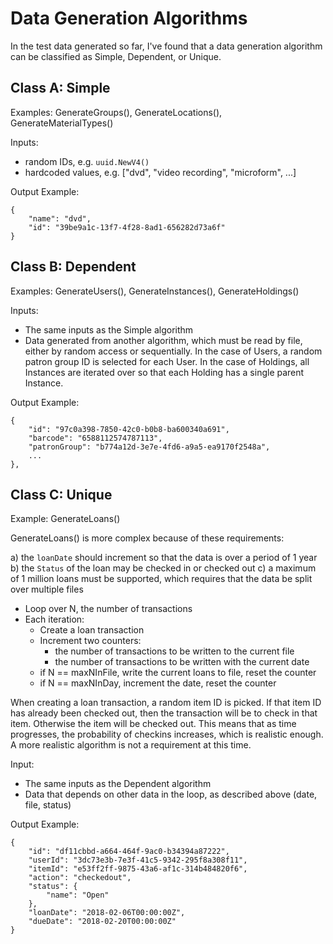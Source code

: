 # Data Generation Algorithms

In the test data generated so far, I've found that a data generation algorithm can be classified as Simple, Dependent, or Unique.

## Class A: Simple

Examples: GenerateGroups(), GenerateLocations(), GenerateMaterialTypes()

Inputs:

- random IDs, e.g. `uuid.NewV4()`
- hardcoded values, e.g. ["dvd", "video recording", "microform", ...]

Output Example:

```
{
    "name": "dvd",
    "id": "39be9a1c-13f7-4f28-8ad1-656282d73a6f"
}
```

## Class B: Dependent

Examples: GenerateUsers(), GenerateInstances(), GenerateHoldings()

Inputs: 

- The same inputs as the Simple algorithm
- Data generated from another algorithm, which must be read by file, either by random access or sequentially. In the case of Users, a random patron group ID is selected for each User. In the case of Holdings, all Instances are iterated over so that each Holding has a single parent Instance.

Output Example:

```
{
    "id": "97c0a398-7850-42c0-b0b8-ba600340a691",
    "barcode": "6588112574787113",
    "patronGroup": "b774a12d-3e7e-4fd6-a9a5-ea9170f2548a",
    ...
},
```


## Class C: Unique

Example: GenerateLoans()

GenerateLoans() is more complex because of these requirements:

a) the `loanDate` should increment so that the data is over a period of 1 year
b) the `Status` of the loan may be checked in or checked out
c) a maximum of 1 million loans must be supported, which requires that the data be split over multiple files

- Loop over N, the number of transactions
- Each iteration:
  - Create a loan transaction
  - Increment two counters:
    - the number of transactions to be written to the current file
    - the number of transactions to be written with the current date
  - if N == maxNInFile, write the current loans to file, reset the counter
  - if N == maxNInDay, increment the date, reset the counter

When creating a loan transaction, a random item ID is picked. If that item ID has already been checked out, then the transaction will be to check in that item. Otherwise the item will be checked out. This means that as time progresses, the probability of checkins increases, which is realistic enough. A more realistic algorithm is not a requirement at this time.

Input:
- The same inputs as the Dependent algorithm
- Data that depends on other data in the loop, as described above (date, file, status)

Output Example:

```
{
    "id": "df11cbbd-a664-464f-9ac0-b34394a87222",
    "userId": "3dc73e3b-7e3f-41c5-9342-295f8a308f11",
    "itemId": "e53ff2ff-9875-43a6-af1c-314b484820f6",
    "action": "checkedout",
    "status": {
        "name": "Open"
    },
    "loanDate": "2018-02-06T00:00:00Z",
    "dueDate": "2018-02-20T00:00:00Z"
}
```
